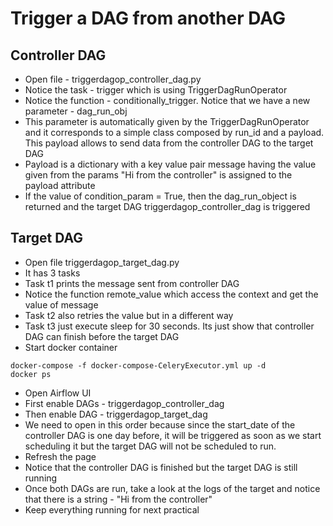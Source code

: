 # Trigger a DAG from another DAG
## Controller DAG
- Open file - triggerdagop_controller_dag.py
- Notice the task - trigger which is using TriggerDagRunOperator
- Notice the function - conditionally_trigger. Notice that we have a new parameter - dag_run_obj
- This parameter is automatically given by the TriggerDagRunOperator and it corresponds to a simple class composed by run_id and a payload. This payload allows to send data from the controller DAG to the target DAG
- Payload is a dictionary with a key value pair message having the value given from the params "Hi from the controller" is assigned to the payload attribute
- If the value of condition_param = True, then the dag_run_object is returned and the target DAG triggerdagop_controller_dag is triggered

## Target DAG
- Open file triggerdagop_target_dag.py
- It has 3 tasks
- Task t1 prints the message sent from controller DAG
- Notice the function remote_value which access the context and get the value of message
- Task t2 also retries the value but in a different way
- Task t3 just execute sleep for 30 seconds. Its just show that controller DAG can finish before the target DAG
- Start docker container
```
docker-compose -f docker-compose-CeleryExecutor.yml up -d
docker ps
```
- Open Airflow UI
- First enable DAGs - triggerdagop_controller_dag
- Then enable DAG - triggerdagop_target_dag
- We need to open in this order because since the start_date of the controller DAG is one day before, it will be triggered as soon as we start scheduling it but the target DAG will not be scheduled to run.
- Refresh the page
- Notice that the controller DAG is finished but the target DAG is still running
- Once both DAGs are run, take a look at the logs of the target and notice that there is a string - "Hi from the controller"
- Keep everything running for next practical
